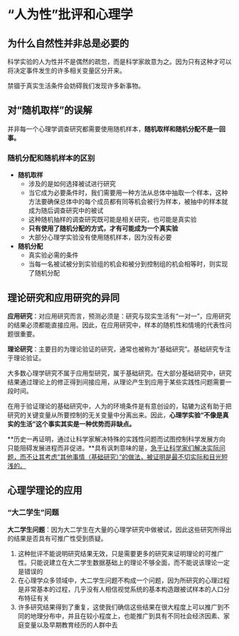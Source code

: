 # “人为性”批评和心理学

## 为什么自然性并非总是必要的

科学实验的人为性并不是偶然的疏忽，而是科学家故意为之。因为只有这种才可以将决定事件发生的许多相关变量区分开来。

禁锢于真实生活条件会妨碍我们发现许多新事物。

## 对“随机取样”的误解

并非每一个心理学调查研究都需要使用随机样本，**随机取样和随机分配不是一回事。**

### 随机分配和随机样本的区别

- **随机取样**
  - 涉及的是如何选择被试进行研究
  - 当它成为必要条件时，我们需要用一种方法从总体中抽取一个样本，这种方法要确保总体中的每个成员都有同等机会被行为样本，被抽中的样本就成为随后调查研究中的被试
  - 这种随机抽样的调查研究既可能是相关研究，也可能是真实验
  - **只有使用了随机分配的方式，才有可能成为一个真实验**
  - 大部分心理学实验没有使用随机样本，因为没有必要
- **随机分配**
  - 真实验必需的条件
  - 当每一名被试被分到实验组的机会和被分到控制组的机会相等时，则实现了随机分配

## 理论研究和应用研究的异同

**应用研究**：对应用研究而言，预测必须是：研究与现实生活有“一对一”，应用研究的结果必须都能直接应用。因此，在应用研究中，样本的随机性和情境的代表性问题很重要。

**理论研究**：主要目的为理论验证的研究，通常也被称为“基础研究”。基础研究专注于理论验证。

大多数心理学研究不属于应用型研究，属于基础研究。在大部分基础研究中，研究结果通过理论上的修正得到间接应用，从理论产生到应用于某些实践性问题需要一段时间。

在用于验证理论的基础研究中，人为的环境条件是有意创设的，轱辘为这有助于把研究的关键变量从所要控制的无关变量中分离出来。因此，**心理学实验“不像是真实的生活”这个事实其实是一种优势而非缺点。**

**历史一再证明，通过让科学家解决特殊的实践性问题而试图控制科学发展方向只能阻碍发展进程而非促进。**具有讽刺意味的是，<u>急于让科学家们解决实际问题，而不让其考虑“其他事情（基础研究）”的做法，被证明是最不切实际和目光短浅的。</u>

## 心理学理论的应用

### “大二学生”问题

**大二学生问题**：因为大二学生在大量的心理学研究中做被试，因此这些研究所得出的结果是否具有可推广性受到质疑。

1. 这种批评不能说明研究结果无效，只是需要更多的研究来证明理论的可推广性。只能说建立在大二学生数据基础上的理论不够全面，而不能说该理论一定是错误的
2. 在心理学众多领域中，大二学生问题不构成一个问题，因为所研究的心理过程是非常基本的过程，几乎没有人相信视觉系统的基本构造跟被试样本的人口分布特征有关
3. 许多研究结果得到了重复，这使我们确信这些结果在很大程度上可以推广到不同的地理分布中，并且在较小程度上，也能推广到具有不同社会经济因素、家庭变量以及早期教育经历的人群中去